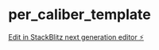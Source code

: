 # per_caliber_template

[Edit in StackBlitz next generation editor ⚡️](https://stackblitz.com/~/github.com/Karthick1242004/per_caliber_template)